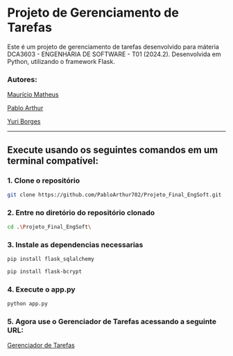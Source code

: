 # **Projeto de Gerenciamento de Tarefas**

Este é um projeto de gerenciamento de tarefas desenvolvido para máteria DCA3603 - ENGENHARIA DE SOFTWARE - T01 (2024.2). Desenvolvida em Python, utilizando o framework Flask.

### **Autores:**

[Maurício Matheus](https://github.com/MauricioMatheus)

[Pablo Arthur](https://github.com/PabloArthur702)

[Yuri Borges](https://github.com/YuriFBorges)

---

## **Execute usando os seguintes comandos em um terminal compatível:**

### **1. Clone o repositório**
```bash
git clone https://github.com/PabloArthur702/Projeto_Final_EngSoft.git
``` 
### **2. Entre no diretório do repositório clonado**
```bash
cd .\Projeto_Final_EngSoft\
```
### **3. Instale as dependencias necessarias**
```bash
pip install flask_sqlalchemy
```
```bash
pip install flask-bcrypt
```
### **4. Execute o app.py**
```bash
python app.py
```
### **5. Agora use o Gerenciador de Tarefas acessando a seguinte URL:**
[Gerenciador de Tarefas](http://localhost:5000)

